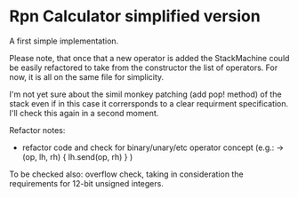 Rpn Calculator simplified version
=================================

A first simple implementation.

Please note, that once that a new operator is added the StackMachine could be easily refactored
to take from the constructor the list of operators. For now, it is all on the same file for simplicity.

I'm not yet sure about the simil monkey patching (add pop! method) of
the stack even if in this case it corrersponds to a clear requirment
specification. I'll check this again in a second moment. 

Refactor notes: 
 - refactor code and check for binary/unary/etc operator concept (e.g.: ->(op, lh, rh) { lh.send(op, rh) } )

 
To be checked also: overflow check, taking in consideration the requirements for 12-bit unsigned integers.

